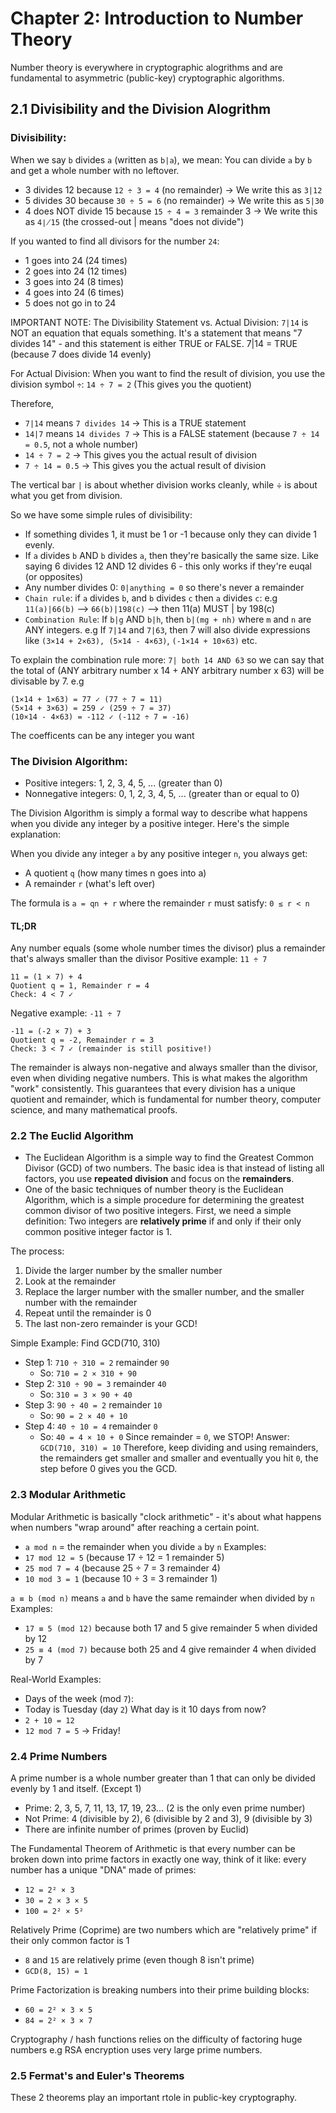 # Chapter 2: Introduction to Number Theory
Number theory is everywhere in cryptographic alogrithms and are fundamental to asymmetric (public-key) cryptographic algorithms.

## 2.1 Divisibility and the Division Alogrithm
### Divisibility:

When we say `b` divides `a` (written as `b|a`), we mean: You can divide `a` by `b` and get a whole number with no leftover.
- 3 divides 12 because `12 ÷ 3 = 4` (no remainder) → We write this as `3|12`
- 5 divides 30 because `30 ÷ 5 = 6` (no remainder) → We write this as `5|30`
- 4 does NOT divide 15 because `15 ÷ 4 = 3` remainder 3 → We write this as `4∤15` (the crossed-out | means "does not divide")

If you wanted to find all divisors for the number `24`:
- 1 goes into 24 (24 times)
- 2 goes into 24 (12 times)
- 3 goes into 24 (8 times)
- 4 goes into 24 (6 times)
- 5 does not go in to 24

IMPORTANT NOTE: The Divisibility Statement vs. Actual Division:
`7|14` is NOT an equation that equals something. It's a statement that means "7 divides 14" - and this statement is either TRUE or FALSE. 7|14 = TRUE (because 7 does divide 14 evenly)

For Actual Division:
When you want to find the result of division, you use the division symbol `÷`: `14 ÷ 7 = 2`  (This gives you the quotient)

Therefore, 
- `7|14` means `7 divides 14` → This is a TRUE statement
- `14|7` means `14 divides 7` → This is a FALSE statement (because `7 ÷ 14 = 0.5`, not a whole number)
- `14 ÷ 7 = 2` → This gives you the actual result of division
- `7 ÷ 14 = 0.5` → This gives you the actual result of division

The vertical bar `|` is about whether division works cleanly, while ÷ is about what you get from division.

So we have some simple rules of divisibility:
- If something divides 1, it must be 1 or -1 because only they can divide 1 evenly.
- If `a` divides `b` AND `b` divides `a`, then they're basically the same size. Like saying 6 divides 12 AND 12 divides 6 - this only works if they're euqal (or opposites)
- Any number divides 0: `0|anything = 0` so there's never a remainder
- `Chain rule`: if `a` divides `b`, and `b` divides `c` then `a` divides `c`: e.g `11(a)|66(b)` --> `66(b)|198(c)` --> then 11(a) MUST | by 198(c)
- `Combination Rule`: If `b|g` AND `b|h`, then `b|(mg + nh)` where `m` and `n` are ANY integers. e.g If `7|14` and `7|63`, then 7 will also divide expressions like `(3×14 + 2×63), (5×14 - 4×63)`, `(-1×14 + 10×63)` etc.

To explain the combination rule more:
`7| both 14 AND 63` so we can say that the total of (ANY arbitrary number x 14 + ANY arbitrary number x 63) will be divisable by 7. e.g
```
(1×14 + 1×63) = 77 ✓ (77 ÷ 7 = 11)
(5×14 + 3×63) = 259 ✓ (259 ÷ 7 = 37)
(10×14 - 4×63) = -112 ✓ (-112 ÷ 7 = -16)
```
The coefficents can be any integer you want

### The Division Algorithm:
- Positive integers: 1, 2, 3, 4, 5, ... (greater than 0)
- Nonnegative integers: 0, 1, 2, 3, 4, 5, ... (greater than or equal to 0)

The Division Algorithm is simply a formal way to describe what happens when you divide any integer by a positive integer. Here's the simple explanation:

When you divide any integer `a` by any positive integer `n`, you always get:
- A quotient `q` (how many times n goes into a)
- A remainder `r` (what's left over)

The formula is `a = qn + r` where the remainder `r` must satisfy: `0 ≤ r < n`

#### TL;DR
Any number equals (some whole number times the divisor) plus a remainder that's always smaller than the divisor
Positive example: `11 ÷ 7`
```
11 = (1 × 7) + 4
Quotient q = 1, Remainder r = 4
Check: 4 < 7 ✓
```
Negative example: `-11 ÷ 7`
```
-11 = (-2 × 7) + 3
Quotient q = -2, Remainder r = 3
Check: 3 < 7 ✓ (remainder is still positive!)
```
The remainder is always non-negative and always smaller than the divisor, even when dividing negative numbers. This is what makes the algorithm "work" consistently. This guarantees that every division has a unique quotient and remainder, which is fundamental for number theory, computer science, and many mathematical proofs.

### 2.2 The Euclid Algorithm
- The Euclidean Algorithm is a simple way to find the Greatest Common Divisor (GCD) of two numbers. The basic idea is that instead of listing all factors, you use **repeated division** and focus on the **remainders**.
- One of the basic techniques of number theory is the Euclidean Algorithm, which is a simple procedure for determining the greatest common divisor of two positive integers. First, we need a simple definition: Two integers are **relatively prime** if and only if their only common positive integer factor is 1.

The process:
1. Divide the larger number by the smaller number
1. Look at the remainder
1. Replace the larger number with the smaller number, and the smaller number with the remainder
1. Repeat until the remainder is 0
1. The last non-zero remainder is your GCD!

Simple Example: Find GCD(710, 310)
- Step 1: `710 ÷ 310 = 2` remainder `90`
  - So: `710 = 2 × 310 + 90`
- Step 2: `310 ÷ 90 = 3` remainder `40`
  - So: `310 = 3 × 90 + 40`
- Step 3: `90 ÷ 40 = 2` remainder `10`
  - So: `90 = 2 × 40 + 10`
- Step 4: `40 ÷ 10 = 4` remainder `0`
  - So: `40 = 4 × 10 + 0`
Since remainder = `0`, we STOP! Answer: `GCD(710, 310) = 10` Therefore, keep dividing and using remainders, the remainders get smaller and smaller and eventually you hit `0`, the step before 0 gives you the GCD.

### 2.3 Modular Arithmetic
Modular Arithmetic is basically "clock arithmetic" - it's about what happens when numbers "wrap around" after reaching a certain point.
- `a mod n` = the remainder when you divide `a` by `n`
Examples:
- `17 mod 12 = 5` (because 17 ÷ 12 = 1 remainder 5)
- `25 mod 7 = 4` (because 25 ÷ 7 = 3 remainder 4)
- `10 mod 3 = 1` (because 10 ÷ 3 = 3 remainder 1)

`a ≡ b (mod n)` means `a` and `b` have the same remainder when divided by `n`
Examples:
- `17 ≡ 5 (mod 12)` because both 17 and 5 give remainder 5 when divided by 12
- `25 ≡ 4 (mod 7)` because both 25 and 4 give remainder 4 when divided by 7

Real-World Examples:
- Days of the week (mod `7`):
- Today is Tuesday (day `2`)
What day is it 10 days from now?
- `2 + 10 = 12`
- `12 mod 7 = 5` → Friday!

### 2.4 Prime Numbers
A prime number is a whole number greater than 1 that can only be divided evenly by 1 and itself. (Except 1)
- Prime: 2, 3, 5, 7, 11, 13, 17, 19, 23... (2 is the only even prime number)
- Not Prime: 4 (divisible by 2), 6 (divisible by 2 and 3), 9 (divisible by 3)
- There are infinite number of primes (proven by Euclid)

The Fundamental Theorem of Arithmetic is that every number can be broken down into prime factors in exactly one way, think of it like: every number has a unique "DNA" made of primes:
- `12 = 2² × 3`
- `30 = 2 × 3 × 5`
- `100 = 2² × 5²`

Relatively Prime (Coprime) are two numbers which are "relatively prime" if their only common factor is 1
- `8` and `15` are relatively prime (even though 8 isn't prime)
- `GCD(8, 15) = 1`

Prime Factorization is breaking numbers into their prime building blocks:
- `60 = 2² × 3 × 5`
- `84 = 2² × 3 × 7`

Cryptography / hash functions relies on the difficulty of factoring huge numbers e.g RSA encryption uses very large prime numbers.

### 2.5 Fermat's and Euler's Theorems
These 2 theorems play an important rtole in public-key cryptography.
  
